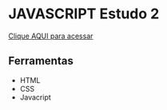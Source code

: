# JAVASCRIPT Estudo 2

[Clique AQUI para acessar](https://nepht022.github.io/studies/JAVASCRIPT-2/breakpoint.html)


## Ferramentas

- HTML
- CSS
- Javacript
